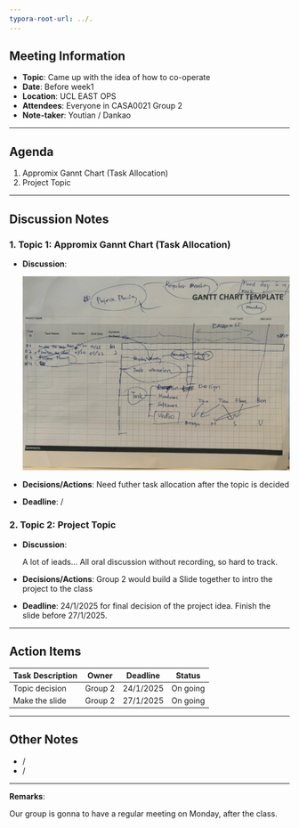 ```yaml
---
typora-root-url: ../.
---
```


## Meeting Information
- **Topic**:  Came up with the idea of how to co-operate
- **Date**:  Before week1
- **Location**:  UCL EAST OPS
- **Attendees**:  Everyone in CASA0021 Group 2
- **Note-taker**:  Youtian / Dankao

---

## Agenda
1.  Appromix Gannt Chart (Task Allocation)
3.  Project Topic

---

## Discussion Notes

### 1. Topic 1: Appromix Gannt Chart (Task Allocation)
- **Discussion**:  

  ![GANTT-test](/Img/Groupmeeting/week0/GANTT-test.jpeg)

- **Decisions/Actions**:  Need futher task allocation after the topic is decided

- **Deadline**:  /

### 2. Topic 2: Project Topic
- **Discussion**:  

  A lot of ieads... All oral discussion without recording, so hard to track.

- **Decisions/Actions**:  Group 2 would build a Slide together to intro the project to the class

- **Deadline**: 
24/1/2025 for final decision of the project idea. Finish the slide before 27/1/2025.


---

## Action Items
| Task Description | Owner   | Deadline  | Status   |
| ---------------- | ------- | --------- | -------- |
| Topic decision   | Group 2 | 24/1/2025 | On going |
| Make the slide   | Group 2 | 27/1/2025 | On going |

---

## Other Notes
-  /
-  /

---

**Remarks**:  

Our group is gonna to have a regular meeting on Monday, after the class.

